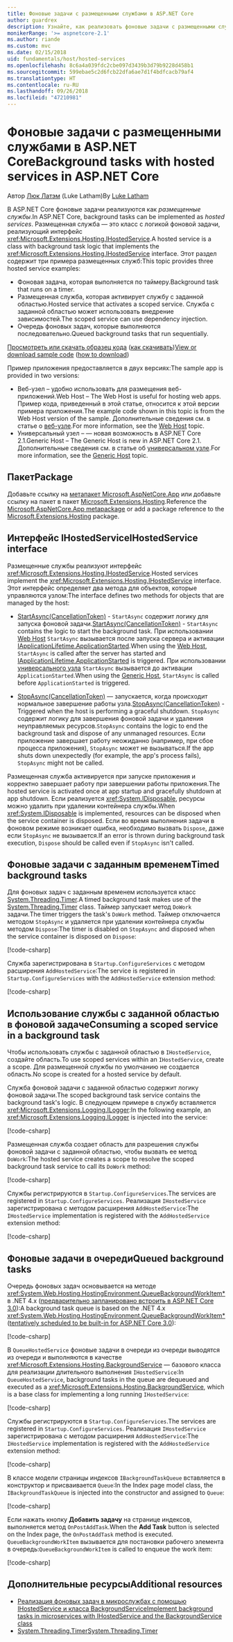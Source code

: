 ```yaml
---
title: Фоновые задачи с размещенными службами в ASP.NET Core
author: guardrex
description: Узнайте, как реализовать фоновые задачи с размещенными службами в ASP.NET Core.
monikerRange: '>= aspnetcore-2.1'
ms.author: riande
ms.custom: mvc
ms.date: 02/15/2018
uid: fundamentals/host/hosted-services
ms.openlocfilehash: 8c6a4a039fdc2cbe097d3439b3d79b9228d458b1
ms.sourcegitcommit: 599ebae5c2d6fcb22dfa6ae7d1f4bdfcacb79af4
ms.translationtype: HT
ms.contentlocale: ru-RU
ms.lasthandoff: 09/26/2018
ms.locfileid: "47210981"
---
```

# <a name="background-tasks-with-hosted-services-in-aspnet-core"></a><span data-ttu-id="6f6a0-103">Фоновые задачи с размещенными службами в ASP.NET Core</span><span class="sxs-lookup"><span data-stu-id="6f6a0-103">Background tasks with hosted services in ASP.NET Core</span></span>

<span data-ttu-id="6f6a0-104">Автор [Люк Латэм](https://github.com/guardrex) (Luke Latham)</span><span class="sxs-lookup"><span data-stu-id="6f6a0-104">By [Luke Latham](https://github.com/guardrex)</span></span>

<span data-ttu-id="6f6a0-105">В ASP.NET Core фоновые задачи реализуются как *размещенные службы*.</span><span class="sxs-lookup"><span data-stu-id="6f6a0-105">In ASP.NET Core, background tasks can be implemented as *hosted services*.</span></span> <span data-ttu-id="6f6a0-106">Размещенная служба — это класс с логикой фоновой задачи, реализующий интерфейс <xref:Microsoft.Extensions.Hosting.IHostedService>.</span><span class="sxs-lookup"><span data-stu-id="6f6a0-106">A hosted service is a class with background task logic that implements the <xref:Microsoft.Extensions.Hosting.IHostedService> interface.</span></span> <span data-ttu-id="6f6a0-107">Этот раздел содержит три примера размещенных служб:</span><span class="sxs-lookup"><span data-stu-id="6f6a0-107">This topic provides three hosted service examples:</span></span>

* <span data-ttu-id="6f6a0-108">Фоновая задача, которая выполняется по таймеру.</span><span class="sxs-lookup"><span data-stu-id="6f6a0-108">Background task that runs on a timer.</span></span>
* <span data-ttu-id="6f6a0-109">Размещенная служба, которая активирует службу с заданной областью.</span><span class="sxs-lookup"><span data-stu-id="6f6a0-109">Hosted service that activates a scoped service.</span></span> <span data-ttu-id="6f6a0-110">Служба с заданной областью может использовать внедрение зависимостей.</span><span class="sxs-lookup"><span data-stu-id="6f6a0-110">The scoped service can use dependency injection.</span></span>
* <span data-ttu-id="6f6a0-111">Очередь фоновых задач, которые выполняются последовательно.</span><span class="sxs-lookup"><span data-stu-id="6f6a0-111">Queued background tasks that run sequentially.</span></span>

<span data-ttu-id="6f6a0-112">[Просмотреть или скачать образец кода](https://github.com/aspnet/Docs/tree/master/aspnetcore/fundamentals/host/hosted-services/samples/) ([как скачивать](xref:tutorials/index#how-to-download-a-sample))</span><span class="sxs-lookup"><span data-stu-id="6f6a0-112">[View or download sample code](https://github.com/aspnet/Docs/tree/master/aspnetcore/fundamentals/host/hosted-services/samples/) ([how to download](xref:tutorials/index#how-to-download-a-sample))</span></span>

<span data-ttu-id="6f6a0-113">Пример приложения предоставляется в двух версиях:</span><span class="sxs-lookup"><span data-stu-id="6f6a0-113">The sample app is provided in two versions:</span></span>

* <span data-ttu-id="6f6a0-114">Веб-узел &ndash; удобно использовать для размещения веб-приложений.</span><span class="sxs-lookup"><span data-stu-id="6f6a0-114">Web Host &ndash; The Web Host is useful for hosting web apps.</span></span> <span data-ttu-id="6f6a0-115">Пример кода, приведенный в этой статье, относится к этой версии примера приложения.</span><span class="sxs-lookup"><span data-stu-id="6f6a0-115">The example code shown in this topic is from the Web Host version of the sample.</span></span> <span data-ttu-id="6f6a0-116">Дополнительные сведения см. в статье о [веб-узле](xref:fundamentals/host/web-host).</span><span class="sxs-lookup"><span data-stu-id="6f6a0-116">For more information, see the [Web Host](xref:fundamentals/host/web-host) topic.</span></span>
* <span data-ttu-id="6f6a0-117">Универсальный узел &ndash; — новая возможность в ASP.NET Core 2.1.</span><span class="sxs-lookup"><span data-stu-id="6f6a0-117">Generic Host &ndash; The Generic Host is new in ASP.NET Core 2.1.</span></span> <span data-ttu-id="6f6a0-118">Дополнительные сведения см. в статье об [универсальном узле](xref:fundamentals/host/generic-host).</span><span class="sxs-lookup"><span data-stu-id="6f6a0-118">For more information, see the [Generic Host](xref:fundamentals/host/generic-host) topic.</span></span>

## <a name="package"></a><span data-ttu-id="6f6a0-119">Пакет</span><span class="sxs-lookup"><span data-stu-id="6f6a0-119">Package</span></span>

<span data-ttu-id="6f6a0-120">Добавьте ссылку на [метапакет Microsoft.AspNetCore.App](xref:fundamentals/metapackage-app) или добавьте ссылку на пакет в пакет [Microsoft.Extensions.Hosting](https://www.nuget.org/packages/Microsoft.Extensions.Hosting).</span><span class="sxs-lookup"><span data-stu-id="6f6a0-120">Reference the [Microsoft.AspNetCore.App metapackage](xref:fundamentals/metapackage-app) or add a package reference to the [Microsoft.Extensions.Hosting](https://www.nuget.org/packages/Microsoft.Extensions.Hosting) package.</span></span>

## <a name="ihostedservice-interface"></a><span data-ttu-id="6f6a0-121">Интерфейс IHostedService</span><span class="sxs-lookup"><span data-stu-id="6f6a0-121">IHostedService interface</span></span>

<span data-ttu-id="6f6a0-122">Размещенные службы реализуют интерфейс <xref:Microsoft.Extensions.Hosting.IHostedService>.</span><span class="sxs-lookup"><span data-stu-id="6f6a0-122">Hosted services implement the <xref:Microsoft.Extensions.Hosting.IHostedService> interface.</span></span> <span data-ttu-id="6f6a0-123">Этот интерфейс определяет два метода для объектов, которые управляются узлом:</span><span class="sxs-lookup"><span data-stu-id="6f6a0-123">The interface defines two methods for objects that are managed by the host:</span></span>

* <span data-ttu-id="6f6a0-124">[StartAsync(CancellationToken)](xref:Microsoft.Extensions.Hosting.IHostedService.StartAsync*) - `StartAsync` содержит логику для запуска фоновой задачи.</span><span class="sxs-lookup"><span data-stu-id="6f6a0-124">[StartAsync(CancellationToken)](xref:Microsoft.Extensions.Hosting.IHostedService.StartAsync*) - `StartAsync` contains the logic to start the background task.</span></span> <span data-ttu-id="6f6a0-125">При использовании [Web Host](xref:fundamentals/host/web-host) `StartAsync` вызывается после запуска сервера и активации [IApplicationLifetime.ApplicationStarted](xref:Microsoft.AspNetCore.Hosting.IApplicationLifetime.ApplicationStarted*).</span><span class="sxs-lookup"><span data-stu-id="6f6a0-125">When using the [Web Host](xref:fundamentals/host/web-host), `StartAsync` is called after the server has started and [IApplicationLifetime.ApplicationStarted](xref:Microsoft.AspNetCore.Hosting.IApplicationLifetime.ApplicationStarted*) is triggered.</span></span> <span data-ttu-id="6f6a0-126">При использовании [универсального узла](xref:fundamentals/host/generic-host) `StartAsync` вызывается до активации `ApplicationStarted`.</span><span class="sxs-lookup"><span data-stu-id="6f6a0-126">When using the [Generic Host](xref:fundamentals/host/generic-host), `StartAsync` is called before `ApplicationStarted` is triggered.</span></span>

* <span data-ttu-id="6f6a0-127">[StopAsync(CancellationToken)](xref:Microsoft.Extensions.Hosting.IHostedService.StopAsync*) — запускается, когда происходит нормальное завершение работы узла.</span><span class="sxs-lookup"><span data-stu-id="6f6a0-127">[StopAsync(CancellationToken)](xref:Microsoft.Extensions.Hosting.IHostedService.StopAsync*) - Triggered when the host is performing a graceful shutdown.</span></span> <span data-ttu-id="6f6a0-128">`StopAsync` содержит логику для завершения фоновой задачи и удаления неуправляемых ресурсов.</span><span class="sxs-lookup"><span data-stu-id="6f6a0-128">`StopAsync` contains the logic to end the background task and dispose of any unmanaged resources.</span></span> <span data-ttu-id="6f6a0-129">Если приложение завершает работу неожиданно (например, при сбое процесса приложения), `StopAsync` может не вызываться.</span><span class="sxs-lookup"><span data-stu-id="6f6a0-129">If the app shuts down unexpectedly (for example, the app's process fails), `StopAsync` might not be called.</span></span>

<span data-ttu-id="6f6a0-130">Размещенная служба активируется при запуске приложения и корректно завершает работу при завершении работы приложения.</span><span class="sxs-lookup"><span data-stu-id="6f6a0-130">The hosted service is activated once at app startup and gracefully shutdown at app shutdown.</span></span> <span data-ttu-id="6f6a0-131">Если реализуется <xref:System.IDisposable>, ресурсы можно удалить при удалении контейнера службы.</span><span class="sxs-lookup"><span data-stu-id="6f6a0-131">When <xref:System.IDisposable> is implemented, resources can be disposed when the service container is disposed.</span></span> <span data-ttu-id="6f6a0-132">Если во время выполнения задачи в фоновом режиме возникает ошибка, необходимо вызвать `Dispose`, даже если `StopAsync` не вызывается.</span><span class="sxs-lookup"><span data-stu-id="6f6a0-132">If an error is thrown during background task execution, `Dispose` should be called even if `StopAsync` isn't called.</span></span>

## <a name="timed-background-tasks"></a><span data-ttu-id="6f6a0-133">Фоновые задачи с заданным временем</span><span class="sxs-lookup"><span data-stu-id="6f6a0-133">Timed background tasks</span></span>

<span data-ttu-id="6f6a0-134">Для фоновых задач с заданным временем используется класс [System.Threading.Timer](xref:System.Threading.Timer).</span><span class="sxs-lookup"><span data-stu-id="6f6a0-134">A timed background task makes use of the [System.Threading.Timer](xref:System.Threading.Timer) class.</span></span> <span data-ttu-id="6f6a0-135">Таймер запускает метод `DoWork` задачи.</span><span class="sxs-lookup"><span data-stu-id="6f6a0-135">The timer triggers the task's `DoWork` method.</span></span> <span data-ttu-id="6f6a0-136">Таймер отключается методом `StopAsync` и удаляется при удалении контейнера службы методом `Dispose`:</span><span class="sxs-lookup"><span data-stu-id="6f6a0-136">The timer is disabled on `StopAsync` and disposed when the service container is disposed on `Dispose`:</span></span>

[!code-csharp[](hosted-services/samples/2.x/BackgroundTasksSample-WebHost/Services/TimedHostedService.cs?name=snippet1&highlight=15-16,30,37)]

<span data-ttu-id="6f6a0-137">Служба зарегистрирована в `Startup.ConfigureServices` с методом расширения `AddHostedService`:</span><span class="sxs-lookup"><span data-stu-id="6f6a0-137">The service is registered in `Startup.ConfigureServices` with the `AddHostedService` extension method:</span></span>

[!code-csharp[](hosted-services/samples/2.x/BackgroundTasksSample-WebHost/Startup.cs?name=snippet1)]

## <a name="consuming-a-scoped-service-in-a-background-task"></a><span data-ttu-id="6f6a0-138">Использование службы с заданной областью в фоновой задаче</span><span class="sxs-lookup"><span data-stu-id="6f6a0-138">Consuming a scoped service in a background task</span></span>

<span data-ttu-id="6f6a0-139">Чтобы использовать службы с заданной областью в `IHostedService`, создайте область.</span><span class="sxs-lookup"><span data-stu-id="6f6a0-139">To use scoped services within an `IHostedService`, create a scope.</span></span> <span data-ttu-id="6f6a0-140">Для размещенной службы по умолчанию не создается область.</span><span class="sxs-lookup"><span data-stu-id="6f6a0-140">No scope is created for a hosted service by default.</span></span>

<span data-ttu-id="6f6a0-141">Служба фоновой задачи с заданной областью содержит логику фоновой задачи.</span><span class="sxs-lookup"><span data-stu-id="6f6a0-141">The scoped background task service contains the background task's logic.</span></span> <span data-ttu-id="6f6a0-142">В следующем примере в службу вставляется <xref:Microsoft.Extensions.Logging.ILogger>:</span><span class="sxs-lookup"><span data-stu-id="6f6a0-142">In the following example, an <xref:Microsoft.Extensions.Logging.ILogger> is injected into the service:</span></span>

[!code-csharp[](hosted-services/samples/2.x/BackgroundTasksSample-WebHost/Services/ScopedProcessingService.cs?name=snippet1)]

<span data-ttu-id="6f6a0-143">Размещенная служба создает область для разрешения службы фоновой задачи с заданной областью, чтобы вызвать ее метод `DoWork`:</span><span class="sxs-lookup"><span data-stu-id="6f6a0-143">The hosted service creates a scope to resolve the scoped background task service to call its `DoWork` method:</span></span>

[!code-csharp[](hosted-services/samples/2.x/BackgroundTasksSample-WebHost/Services/ConsumeScopedServiceHostedService.cs?name=snippet1&highlight=29-36)]

<span data-ttu-id="6f6a0-144">Службы регистрируются в `Startup.ConfigureServices`.</span><span class="sxs-lookup"><span data-stu-id="6f6a0-144">The services are registered in `Startup.ConfigureServices`.</span></span> <span data-ttu-id="6f6a0-145">Реализация `IHostedService` зарегистрирована с методом расширения `AddHostedService`:</span><span class="sxs-lookup"><span data-stu-id="6f6a0-145">The `IHostedService` implementation is registered with the `AddHostedService` extension method:</span></span>

[!code-csharp[](hosted-services/samples/2.x/BackgroundTasksSample-WebHost/Startup.cs?name=snippet2)]

## <a name="queued-background-tasks"></a><span data-ttu-id="6f6a0-146">Фоновые задачи в очереди</span><span class="sxs-lookup"><span data-stu-id="6f6a0-146">Queued background tasks</span></span>

<span data-ttu-id="6f6a0-147">Очередь фоновых задач основывается на методе <xref:System.Web.Hosting.HostingEnvironment.QueueBackgroundWorkItem*> в .NET 4.x ([предварительно запланировано встроить в ASP.NET Core 3.0](https://github.com/aspnet/Hosting/issues/1280)):</span><span class="sxs-lookup"><span data-stu-id="6f6a0-147">A background task queue is based on the .NET 4.x <xref:System.Web.Hosting.HostingEnvironment.QueueBackgroundWorkItem*> ([tentatively scheduled to be built-in for ASP.NET Core 3.0](https://github.com/aspnet/Hosting/issues/1280)):</span></span>

[!code-csharp[](hosted-services/samples/2.x/BackgroundTasksSample-WebHost/Services/BackgroundTaskQueue.cs?name=snippet1)]

<span data-ttu-id="6f6a0-148">В `QueueHostedService` фоновые задачи в очереди из очереди выводятся из очереди и выполняются в качестве <xref:Microsoft.Extensions.Hosting.BackgroundService> — базового класса для реализации длительного выполнения `IHostedService`:</span><span class="sxs-lookup"><span data-stu-id="6f6a0-148">In `QueueHostedService`, background tasks in the queue are dequeued and executed as a <xref:Microsoft.Extensions.Hosting.BackgroundService>, which is a base class for implementing a long running `IHostedService`:</span></span>

[!code-csharp[](hosted-services/samples/2.x/BackgroundTasksSample-WebHost/Services/QueuedHostedService.cs?name=snippet1&highlight=16,20)]

<span data-ttu-id="6f6a0-149">Службы регистрируются в `Startup.ConfigureServices`.</span><span class="sxs-lookup"><span data-stu-id="6f6a0-149">The services are registered in `Startup.ConfigureServices`.</span></span> <span data-ttu-id="6f6a0-150">Реализация `IHostedService` зарегистрирована с методом расширения `AddHostedService`:</span><span class="sxs-lookup"><span data-stu-id="6f6a0-150">The `IHostedService` implementation is registered with the `AddHostedService` extension method:</span></span>

[!code-csharp[](hosted-services/samples/2.x/BackgroundTasksSample-WebHost/Startup.cs?name=snippet3)]

<span data-ttu-id="6f6a0-151">В классе модели страницы индексов `IBackgroundTaskQueue` вставляется в конструктор и присваивается `Queue`:</span><span class="sxs-lookup"><span data-stu-id="6f6a0-151">In the Index page model class, the `IBackgroundTaskQueue` is injected into the constructor and assigned to `Queue`:</span></span>

[!code-csharp[](hosted-services/samples/2.x/BackgroundTasksSample-WebHost/Pages/Index.cshtml.cs?name=snippet1)]

<span data-ttu-id="6f6a0-152">Если нажать кнопку **Добавить задачу** на странице индексов, выполняется метод `OnPostAddTask`.</span><span class="sxs-lookup"><span data-stu-id="6f6a0-152">When the **Add Task** button is selected on the Index page, the `OnPostAddTask` method is executed.</span></span> <span data-ttu-id="6f6a0-153">`QueueBackgroundWorkItem` вызывается для постановки рабочего элемента в очередь:</span><span class="sxs-lookup"><span data-stu-id="6f6a0-153">`QueueBackgroundWorkItem` is called to enqueue the work item:</span></span>

[!code-csharp[](hosted-services/samples/2.x/BackgroundTasksSample-WebHost/Pages/Index.cshtml.cs?name=snippet2)]

## <a name="additional-resources"></a><span data-ttu-id="6f6a0-154">Дополнительные ресурсы</span><span class="sxs-lookup"><span data-stu-id="6f6a0-154">Additional resources</span></span>

* [<span data-ttu-id="6f6a0-155">Реализация фоновых задач в микрослужбах с помощью IHostedService и класса BackgroundService</span><span class="sxs-lookup"><span data-stu-id="6f6a0-155">Implement background tasks in microservices with IHostedService and the BackgroundService class</span></span>](/dotnet/standard/microservices-architecture/multi-container-microservice-net-applications/background-tasks-with-ihostedservice)
* [<span data-ttu-id="6f6a0-156">System.Threading.Timer</span><span class="sxs-lookup"><span data-stu-id="6f6a0-156">System.Threading.Timer</span></span>](xref:System.Threading.Timer)
